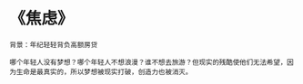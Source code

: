 # 《焦虑》

```
背景：年纪轻轻背负高额房贷

哪个年轻人没有梦想？哪个年轻人不想浪漫？谁不想去旅游？但现实的残酷使他们无法希望，因为生命是最真实的，所以梦想被现实打破，创造力也被消灭。
```
